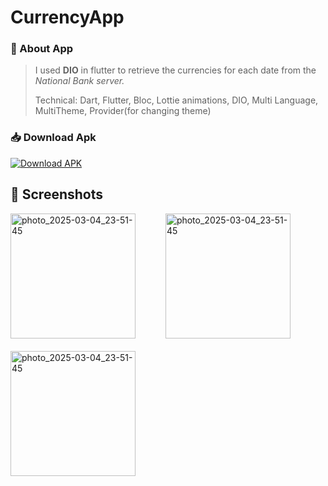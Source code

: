 
# CurrencyApp

### 📱 About App
> I used **DIO** in flutter to retrieve the currencies for each date from the _National Bank server._
>
> Technical: Dart, Flutter, Bloc, Lottie animations, DIO, Multi Language, MultiTheme, Provider(for changing theme)


### 📥 Download Apk
[![Download APK](https://img.shields.io/badge/Download-APK-blue)](https://github.com/Xolisbek/Flutter_CurrencyApp_Assets/releases/download/CurrencyApp/app-release.apk)

## 📸 Screenshots
<div style="display: flex; flex-wrap: wrap; gap: 20px;">
  <img src="https://github.com/user-attachments/assets/3f965646-7c12-4bb1-bae0-e01d84104c0a" alt="photo_2025-03-04_23-51-45" width="200" />
  &nbsp;&nbsp;
  <img src="https://github.com/user-attachments/assets/08bb58de-b191-476e-95d4-c4b91e895dde" alt="photo_2025-03-04_23-51-45" width="200" />
  &nbsp;&nbsp;
  <img src="https://github.com/user-attachments/assets/364e8db0-9ff0-42ff-8871-f77b6de51dc2" alt="photo_2025-03-04_23-51-45" width="200" />
</div>

